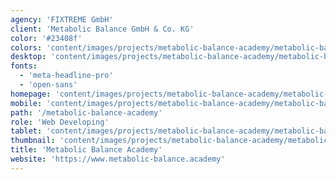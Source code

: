 ```yaml
---
agency: 'FIXTREME GmbH'
client: 'Metabolic Balance GmbH & Co. KG'
color: '#23408f'
colors: 'content/images/projects/metabolic-balance-academy/metabolic-balance-academy-colors.png'
desktop: 'content/images/projects/metabolic-balance-academy/metabolic-balance-academy-imac.png'
fonts:
  - 'meta-headline-pro'
  - 'open-sans'
homepage: 'content/images/projects/metabolic-balance-academy/metabolic-balance-academy.png'
mobile: 'content/images/projects/metabolic-balance-academy/metabolic-balance-academy-iphone.png'
path: '/metabolic-balance-academy'
role: 'Web Developing'
tablet: 'content/images/projects/metabolic-balance-academy/metabolic-balance-academy-ipad.png'
thumbnail: 'content/images/projects/metabolic-balance-academy/metabolic-balance-academy-thumbnail.png'
title: 'Metabolic Balance Academy'
website: 'https://www.metabolic-balance.academy'
---
```

